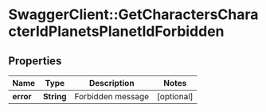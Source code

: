 # SwaggerClient::GetCharactersCharacterIdPlanetsPlanetIdForbidden

## Properties
Name | Type | Description | Notes
------------ | ------------- | ------------- | -------------
**error** | **String** | Forbidden message | [optional] 


